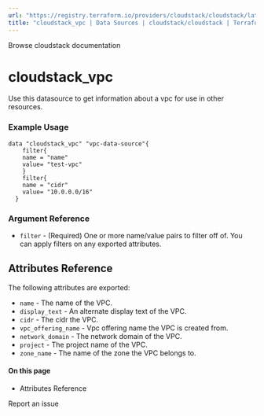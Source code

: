 ```yaml
---
url: "https://registry.terraform.io/providers/cloudstack/cloudstack/latest/docs/data-sources/vpc"
title: "cloudstack_vpc | Data Sources | cloudstack/cloudstack | Terraform | Terraform Registry"
---
```


Browse cloudstack documentation

# cloudstack_vpc

Use this datasource to get information about a vpc for use in other resources.

### Example Usage

```hcl hcl
data "cloudstack_vpc" "vpc-data-source"{
    filter{
    name = "name"
    value= "test-vpc"
    }
    filter{
    name = "cidr"
    value= "10.0.0.0/16"
  }
```

### Argument Reference

- `filter` \- (Required) One or more name/value pairs to filter off of. You can apply filters on any exported attributes.

## Attributes Reference

The following attributes are exported:

- `name` \- The name of the VPC.
- `display_text` \- An alternate display text of the VPC.
- `cidr` \- The cidr the VPC.
- `vpc_offering_name` \- Vpc offering name the VPC is created from.
- `network_domain` \- The network domain of the VPC.
- `project` \- The project name of the VPC.
- `zone_name` \- The name of the zone the VPC belongs to.

#### On this page

- Attributes Reference

Report an issue